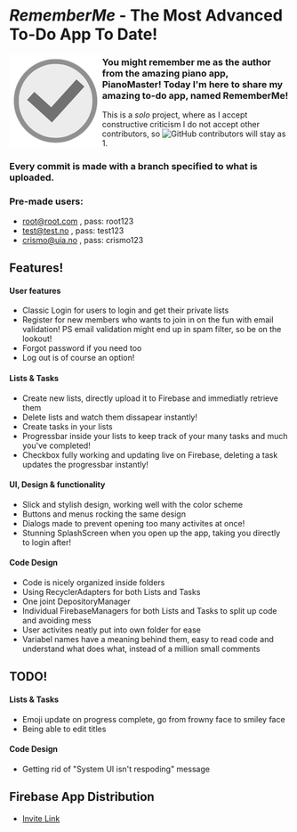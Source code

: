 # _RememberMe_ - The Most Advanced To-Do App To Date!

<img src="/app/src/main/res/drawable-hdpi/plannerlogo.png" alt="My cool logo" align="left"/>

### You might remember me as the author from the amazing piano app, PianoMaster! Today I'm here to share my amazing to-do app, named RememberMe!
This is a _solo_ project, where as I accept constructive criticism I do not accept other contributors, so ![GitHub contributors](https://img.shields.io/github/contributors/EmperorWasTaken/RememberMe) will stay as 1.

### Every commit is made with a branch specified to what is uploaded.

### Pre-made users:
- root@root.com , pass: root123
- test@test.no , pass: test123
- crismo@uia.no , pass: crismo123

## Features!

#### User features
- Classic Login for users to login and get their private lists
- Register for new members who wants to join in on the fun with email validation! PS email validation might end up in spam filter, so be on the lookout!
- Forgot password if you need too
- Log out is of course an option!
#### Lists & Tasks
- Create new lists, directly upload it to Firebase and immediatly retrieve them
- Delete lists and watch them dissapear instantly!
- Create tasks in your lists
- Progressbar inside your lists to keep track of your many tasks and much you've completed!
- Checkbox fully working and updating live on Firebase, deleting a task updates the progressbar instantly!
#### UI, Design & functionality
- Slick and stylish design, working well with the color scheme
- Buttons and menus rocking the same design 
- Dialogs made to prevent opening too many activites at once!
- Stunning SplashScreen when you open up the app, taking you directly to login after!
#### Code Design
- Code is nicely organized inside folders
- Using RecyclerAdapters for both Lists and Tasks
- One joint DepositoryManager
- Individual FirebaseManagers for both Lists and Tasks to split up code and avoiding mess
- User activites neatly put into own folder for ease
- Variabel names have a meaning behind them, easy to read code and understand what does what, instead of a million small comments
## TODO!

#### Lists & Tasks
- Emoji update on progress complete, go from frowny face to smiley face
- Being able to edit titles
#### Code Design
- Getting rid of "System UI isn't respoding" message

## Firebase App Distribution
- [Invite Link](https://appdistribution.firebase.dev/i/bc0b7be5384badf4)
